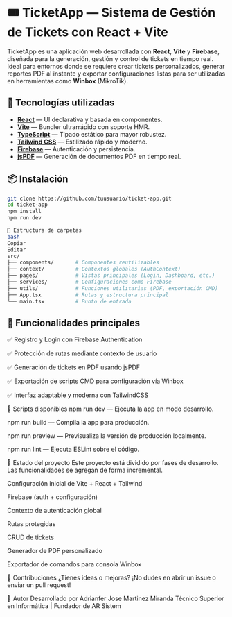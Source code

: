 # 🎟️ TicketApp — Sistema de Gestión de Tickets con React + Vite

TicketApp es una aplicación web desarrollada con **React**, **Vite** y **Firebase**, diseñada para la generación, gestión y control de tickets en tiempo real. Ideal para entornos donde se requiere crear tickets personalizados, generar reportes PDF al instante y exportar configuraciones listas para ser utilizadas en herramientas como **Winbox** (MikroTik).

## 🚀 Tecnologías utilizadas

- **[React](https://reactjs.org/)** — UI declarativa y basada en componentes.
- **[Vite](https://vitejs.dev/)** — Bundler ultrarrápido con soporte HMR.
- **[TypeScript](https://www.typescriptlang.org/)** — Tipado estático para mayor robustez.
- **[Tailwind CSS](https://tailwindcss.com/)** — Estilizado rápido y moderno.
- **[Firebase](https://firebase.google.com/)** — Autenticación y persistencia.
- **[jsPDF](https://github.com/parallax/jsPDF)** — Generación de documentos PDF en tiempo real.

## 📦 Instalación

```bash
git clone https://github.com/tuusuario/ticket-app.git
cd ticket-app
npm install
npm run dev

📁 Estructura de carpetas
bash
Copiar
Editar
src/
├── components/       # Componentes reutilizables
├── context/          # Contextos globales (AuthContext)
├── pages/            # Vistas principales (Login, Dashboard, etc.)
├── services/         # Configuraciones como Firebase
├── utils/            # Funciones utilitarias (PDF, exportación CMD)
├── App.tsx           # Rutas y estructura principal
└── main.tsx          # Punto de entrada
```

## 🔐 Funcionalidades principales
✅ Registro y Login con Firebase Authentication

✅ Protección de rutas mediante contexto de usuario

✅ Generación de tickets en PDF usando jsPDF

✅ Exportación de scripts CMD para configuración vía Winbox

✅ Interfaz adaptable y moderna con TailwindCSS

🔧 Scripts disponibles
npm run dev — Ejecuta la app en modo desarrollo.

npm run build — Compila la app para producción.

npm run preview — Previsualiza la versión de producción localmente.

npm run lint — Ejecuta ESLint sobre el código.

🧱 Estado del proyecto
Este proyecto está dividido por fases de desarrollo. Las funcionalidades se agregan de forma incremental.

 Configuración inicial de Vite + React + Tailwind

 Firebase (auth + configuración)

 Contexto de autenticación global

 Rutas protegidas

 CRUD de tickets

 Generador de PDF personalizado

 Exportador de comandos para consola Winbox

🤝 Contribuciones
¿Tienes ideas o mejoras? ¡No dudes en abrir un issue o enviar un pull request!

👤 Autor
Desarrollado por Adrianfer Jose Martinez Miranda
Técnico Superior en Informática | Fundador de AR Sistem
